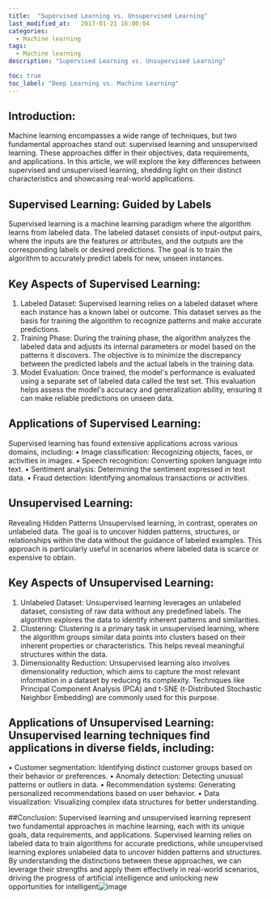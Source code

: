 ```yaml
---
title:  "Supervised Learning vs. Unsupervised Learning"
last_modified_at:   2017-01-21 16:00:04
categories: 
  - Machine learning
tags:
  - Machine learning
description: "Supervised Learning vs. Unsupervised Learning"

toc: true
toc_label: "Deep Learning vs. Machine Learning"
---
```


## Introduction:
Machine learning encompasses a wide range of techniques, but two fundamental approaches stand out: supervised learning and unsupervised learning. These approaches differ in their objectives, data requirements, and applications. In this article, we will explore the key differences between supervised and unsupervised learning, shedding light on their distinct characteristics and showcasing real-world applications.

## Supervised Learning: Guided by Labels 
Supervised learning is a machine learning paradigm where the algorithm learns from labeled data. The labeled dataset consists of input-output pairs, where the inputs are the features or attributes, and the outputs are the corresponding labels or desired predictions. The goal is to train the algorithm to accurately predict labels for new, unseen instances.

## Key Aspects of Supervised Learning:
1. Labeled Dataset: Supervised learning relies on a labeled dataset where each instance has a known label or outcome. This dataset serves as the basis for training the algorithm to recognize patterns and make accurate predictions.
2. Training Phase: During the training phase, the algorithm analyzes the labeled data and adjusts its internal parameters or model based on the patterns it discovers. The objective is to minimize the discrepancy between the predicted labels and the actual labels in the training data.
3. Model Evaluation: Once trained, the model's performance is evaluated using a separate set of labeled data called the test set. This evaluation helps assess the model's accuracy and generalization ability, ensuring it can make reliable predictions on unseen data.

## Applications of Supervised Learning:
Supervised learning has found extensive applications across various domains, including:
• Image classification: Recognizing objects, faces, or activities in images.
• Speech recognition: Converting spoken language into text.
• Sentiment analysis: Determining the sentiment expressed in text data.
• Fraud detection: Identifying anomalous transactions or activities.

## Unsupervised Learning: 
Revealing Hidden Patterns Unsupervised learning, in contrast, operates on unlabeled data. The goal is to uncover hidden patterns, structures, or relationships within the data without the guidance of labeled examples. This approach is particularly useful in scenarios where labeled data is scarce or expensive to obtain.

## Key Aspects of Unsupervised Learning:
1. Unlabeled Dataset: Unsupervised learning leverages an unlabeled dataset, consisting of raw data without any predefined labels. The algorithm explores the data to identify inherent patterns and similarities.
2. Clustering: Clustering is a primary task in unsupervised learning, where the algorithm groups similar data points into clusters based on their inherent properties or characteristics. This helps reveal meaningful structures within the data.
3. Dimensionality Reduction: Unsupervised learning also involves dimensionality reduction, which aims to capture the most relevant information in a dataset by reducing its complexity. Techniques like Principal Component Analysis (PCA) and t-SNE (t-Distributed Stochastic Neighbor Embedding) are commonly used for this purpose.

## Applications of Unsupervised Learning: Unsupervised learning techniques find applications in diverse fields, including:
• Customer segmentation: Identifying distinct customer groups based on their behavior or preferences.
• Anomaly detection: Detecting unusual patterns or outliers in data.
• Recommendation systems: Generating personalized recommendations based on user behavior.
• Data visualization: Visualizing complex data structures for better understanding.

##Conclusion: 
Supervised learning and unsupervised learning represent two fundamental approaches in machine learning, each with its unique goals, data requirements, and applications. Supervised learning relies on labeled data to train algorithms for accurate predictions, while unsupervised learning explores unlabeled data to uncover hidden patterns and structures. By understanding the distinctions between these approaches, we can leverage their strengths and apply them effectively in real-world scenarios, driving the progress of artificial intelligence and unlocking new opportunities for intelligent![image](https://github.com/TShau/blogpage/assets/17855499/7a492374-12e3-4997-848a-2eccb3fcd1cb)

